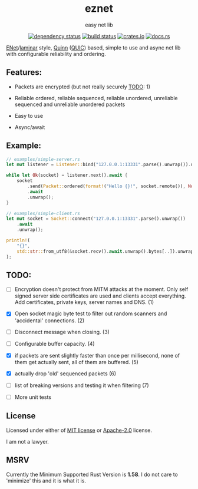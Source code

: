 <div align="center">

# eznet

easy net lib

[![dependency status](https://deps.rs/repo/github/Overpeek/eznet/status.svg)](https://deps.rs/repo/github/Overpeek/eznet)
[![build status](https://github.com/Overpeek/eznet/actions/workflows/rust.yml/badge.svg)](https://github.com/Overpeek/eznet/actions)
[![crates.io](https://img.shields.io/crates/v/eznet.svg?label=eznet)](https://crates.io/crates/eznet)
[![docs.rs](https://docs.rs/eznet/badge.svg)](https://docs.rs/eznet/)

</div>

[ENet](http://enet.bespin.org/)/[laminar](https://github.com/TimonPost/laminar)
style, [Quinn](https://github.com/quinn-rs/quinn) ([QUIC](https://en.wikipedia.org/wiki/QUIC))
based, simple to use and async net lib with configurable reliability and ordering.

## Features:

- Packets are encrypted (but not really securely [TODO](#todo): 1)

- Reliable ordered, reliable sequenced, reliable unordered, unreliable sequenced and unreliable unordered packets

- Easy to use

- Async/await

## Example:

```rust
// examples/simple-server.rs
let mut listener = Listener::bind("127.0.0.1:13331".parse().unwrap()).unwrap();

while let Ok(socket) = listener.next().await {
    socket
        .send(Packet::ordered(format!("Hello {}!", socket.remote()), None))
        .await
        .unwrap();
}

// examples/simple-client.rs
let mut socket = Socket::connect("127.0.0.1:13331".parse().unwrap())
    .await
    .unwrap();

println!(
    "{}",
    std::str::from_utf8(&socket.recv().await.unwrap().bytes[..]).unwrap()
);
```

## TODO:

- [ ] Encryption doesn't protect
      from MITM attacks at the moment.
      Only self signed server side
      certificates are used and clients
      accept everything. Add certificates,
      private keys, server names and DNS. (1)

- [x] Open socket magic byte test to
      filter out random scanners and
      'accidental' connections. (2)

- [ ] Disconnect message when closing. (3)

- [ ] Configurable buffer capacity. (4)

- [x] if packets are sent slightly faster
      than once per millisecond, none of them
      get actually sent, all of them are buffered. (5)

- [x] actually drop 'old' sequenced packets (6)

- [ ] list of breaking versions and
      testing it when filtering (7)

- [ ] More unit tests

## License

Licensed under either of [MIT license](LICENSE-MIT) or [Apache-2.0](LICENSE-APACHE) license.

I am not a lawyer.

## MSRV

Currently the Minimum Supported Rust Version is **1.58**.
I do not care to 'minimize' this and it is what it is.
